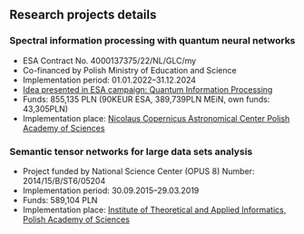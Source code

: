 ## Research projects details

### Spectral information processing with quantum neural networks

- ESA Contract No. 4000137375/22/NL/GLC/my
- Co-financed by Polish Ministry of Education and Science
- Implementation period: 01.01.2022–31.12.2024
- [Idea presented in ESA campaign: Quantum Information Processing](https://ideas.esa.int/servlet/hype/IMT?documentTableId=45087132018174689&userAction=Browse&templateName=&documentId=f0e2e67a36c1eca549a593049ef81c91)
- Funds: 855,135 PLN (90KEUR ESA, 389,739PLN MEiN, own funds: 43,305PLN)
- Implementation place: [Nicolaus Copernicus Astronomical Center Polish Academy of Sciences](https://www.camk.edu.pl/)

### Semantic tensor networks for large data sets analysis

- Project funded by National Science Center (OPUS 8) Number: 2014/15/B/ST6/05204
- Implementation period: 30.09.2015–29.03.2019
- Funds: 589,104 PLN
- Implementation place: [Institute of Theoretical and Applied Informatics, Polish Academy of Sciences](https://iitis.pl)

